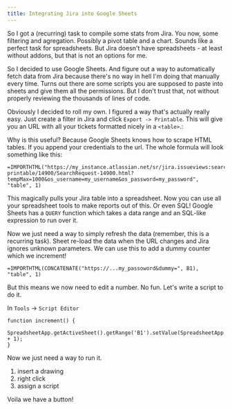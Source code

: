 ```yaml
---
title: Integrating Jira into Google Sheets
---
```


So I got a (recurring) task to compile some stats from Jira. You now, some
filtering and agregation. Possibly a pivot table and a chart. Sounds like a
perfect task for spreadsheets. But Jira doesn't have spreadsheets - at least
without addons, but that is not an options for me.

So I decided to use Google Sheets. And figure out a way to automatically fetch
data from Jira because there's no way in hell I'm doing that manually every
time. Turns out there are some scripts you are supposed to paste into sheets and
give them all the permissions. But I don't trust that, not without  properly
reviewing the thousands of lines of code.

Obviously I decided to roll my own. I figured a way that's actually really easy.
Just create a filter in Jira and click `Export -> Printable`. This will give you
an URL with all your tickets formatted nicely in a `<table>`.:

Why is this useful? Because Google Sheets knows how to scrape HTML tables. If
you append your credentials to the url. The whole formula will look something
like this:

```
=IMPORTHTML("https://my_instance.atlassian.net/sr/jira.issueviews:searchrequest-printable/14900/SearchRequest-14900.html?tempMax=1000&os_username=my_username&os_password=my_password", "table", 1)
```

This magically pulls your Jira table into a spreadsheet. Now you can use all
your spreadsheet tools to make reports out of this. Or even SQL! Google Sheets
has a `QUERY` function which takes a data range and an SQL-like expression to
run over it.

Now we just need a way to simply refresh the data (remember, this is a recurring
task). Sheet re-load the data when the URL changes and Jira ignores unknown
parameters. We can use this to add a dummy counter which we increment!

```
=IMPORTHTML(CONCATENATE("https://...my_passoword&dummy=", B1), "table", 1)
```

But this means we now need to edit a number. No fun. Let's write a script to do
it.

In `Tools` -> `Script Editor`


```
function increment() {
  SpreadsheetApp.getActiveSheet().getRange('B1').setValue(SpreadsheetApp.getActiveSheet().getRange('B1').getValue() + 1);
}
```

Now we just need a way to run it.

1. insert a drawing
1. right click
1. assign a script

Voila we have a button!
